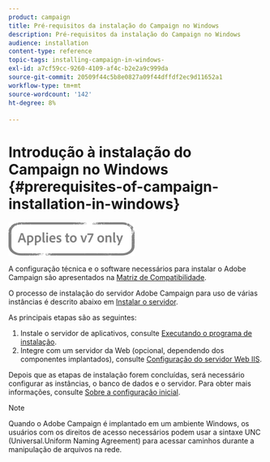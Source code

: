 ```yaml
---
product: campaign
title: Pré-requisitos da instalação do Campaign no Windows
description: Pré-requisitos da instalação do Campaign no Windows
audience: installation
content-type: reference
topic-tags: installing-campaign-in-windows-
exl-id: a7cf59cc-9260-4109-af4c-b2e2a9c999da
source-git-commit: 20509f44c5b8e0827a09f44dffdf2ec9d11652a1
workflow-type: tm+mt
source-wordcount: '142'
ht-degree: 8%

---
```


# Introdução à instalação do Campaign no Windows {#prerequisites-of-campaign-installation-in-windows}

![](../../assets/v7-only.svg)

A configuração técnica e o software necessários para instalar o Adobe Campaign são apresentados na [Matriz de Compatibilidade](../../rn/using/compatibility-matrix.md).

O processo de instalação do servidor Adobe Campaign para uso de várias instâncias é descrito abaixo em [Instalar o servidor](../../installation/using/installing-the-server.md).

As principais etapas são as seguintes:

1. Instale o servidor de aplicativos, consulte [Executando o programa de instalação](../../installation/using/installing-the-server.md#executing-the-installation-program).
1. Integre com um servidor da Web (opcional, dependendo dos componentes implantados), consulte [Configuração do servidor Web IIS](../../installation/using/integration-into-a-web-server-for-windows.md#configuring-the-iis-web-server).

Depois que as etapas de instalação forem concluídas, será necessário configurar as instâncias, o banco de dados e o servidor. Para obter mais informações, consulte [Sobre a configuração inicial](../../installation/using/about-initial-configuration.md).

>[!NOTE]
>
>Quando o Adobe Campaign é implantado em um ambiente Windows, os usuários com os direitos de acesso necessários podem usar a sintaxe UNC (Universal.Uniform Naming Agreement) para acessar caminhos durante a manipulação de arquivos na rede.
